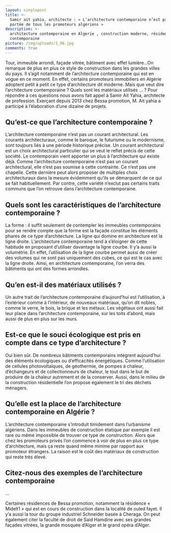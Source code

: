 ```yaml
---
layout: singlepost
title: >-
  Samir ait yahia, architecte : « L’architecture contemporaine n’est pas à la
  portée de tous les promoteurs algériens »
description: >-
  architecture contemporaine en Algerie , construction moderne, résidence
  contemporaine 
picture: /img/uploads/1_06.jpg
comments: true
---
```

Tour, immeuble arrondi, façade vitrée, bâtiment avec effet lumière…On remarque de plus en plus ce style de construction dans les grandes villes du pays. Il s’agit notamment de l’architecture contemporaine qui est en vogue en ce moment. En effet, certains promoteurs immobiliers en Algérie adoptent petit à petit ce type d’architecture dit moderne. Mais que veut dire l’architecture contemporaine ? Quels sont les matériaux utilisés … ? Pour répondre à ces questions nous avons fait appel à Samir Ait Yahia, architecte de profession. Exerçant depuis 2013 chez Bessa promotion, M. Ait yahia a participé à l’élaboration d’une dizaine de projets.

##  Qu’est-ce que l’architecture contemporaine ?

L’architecture contemporaine n’est pas un courant architectural. Les courants architecturaux, comme le baroque, le futurisme ou le modernisme, sont toujours liés à une période historique précise. Un courant architectural est un choix architectural particulier qui se veut le reflet précis de cette société. Le contemporain vient apporter un plus à l’architecture qui existe déjà. Comme l’architecture contemporaine n’est pas un courant architectural, elle n’est pas soumise à cette contrainte. Ce n’est pas une chapelle. Cette dernière peut alors proposer de multiples choix architecturaux dans la mesure évidemment qu’ils se démarquent de ce qui se fait habituellement. Par contre, cette variété n’exclut pas certains traits communs que l’on retrouve dans l’architecture contemporaine.

## Quels sont  les caractéristiques de l’architecture contemporaine ?

La forme : il suffit seulement de contempler les immeubles contemporains pour se rendre compte que la forme est la façade constitue les éléments phares de ce type d’architecture. La ligne qui domine en architecture est la ligne droite. L’architecture contemporaine tend à s’éloigner de cette habitude en proposant d’utiliser davantage la ligne courbe. Il y’a aussi la volumétrie. En effet, l’utilisation de la ligne courbe permet aussi de créer des volumes qui ne sont pas uniquement des cubes, ce qui est le cas avec la ligne droite. Ainsi, en architecture contemporaine, l’on verra des bâtiments qui ont des formes arrondies.

## Qu’en est-il des matériaux utilisés ?

Un autre trait de l’architecture contemporaine d’aujourd’hui est l’utilisation, à l’extérieur comme à l’intérieur, de nouveaux matériaux, qu’on dit nobles, comme le verre, le bois, la brique et les métaux. Les végétaux ont aussi fait leur place dans l’architecture contemporaine, sur les toits d’abord, mais aussi de plus en plus sur les murs.

## Est-ce que le souci écologique est pris en compte dans ce type d’architecture ?

Oui bien sûr. De nombreux bâtiments contemporains intègrent aujourd’hui des éléments écologiques ou d’efficacités énergétiques.  Comme l’utilisation de cellules photovoltaïques, de géothermie, de pompes à chaleur, d’échangeurs et de collectionneurs de chaleur, le tout dans le but de produire de la chaleur autrement et de la conserver.  Aussi, dans le milieu de la construction résidentielle l’on propose également le tri des déchets ménagers.

##  Qu’elle est la place de l’architecture contemporaine en Algérie ?

L’architecture contemporaine s’introduit timidement dans l’urbanisme algériens. Dans les immeubles de construction étatique par exemple il est rare ou même impossible de trouver ce type de construction.  Alors que chez les promoteurs privés l’on commence à voir de plus en plus ce type d’architecture, mais ça reste quand même minime par rapport aux promoteur étrangers. La raison est le coût des matériaux de construction qui reste très élevé. 

## Citez-nous des exemples de l’architecture contemporaine

...

Certaines résidences de Bessa promotion, notamment la résidence « Midelt1 » qui est en cours de construction dans la localité de ouled fayet. Il y’a aussi la tour du groupe industriel Schneider basée à Cheraga.  On peut également citer la faculté de droit de Said Hamdine avec ses grandes façades vitrées, la grande mosquée d’Alger et le grand opéra d’Alger.
